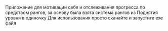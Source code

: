 Приложение для мотивации себя и отслеживания прогресса по средством рангов, за основу была взята система рангов из Поднятия уровня в одиночку
Для использования просто скачайте и запустите exe файл
